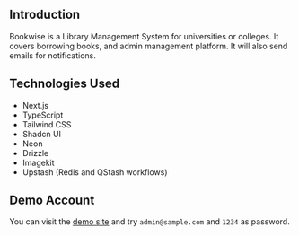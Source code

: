 ## Introduction

Bookwise is a Library Management System for universities or colleges. It covers borrowing books, and admin management platform. It will also send emails for notifications.

## Technologies Used

- Next.js
- TypeScript
- Tailwind CSS
- Shadcn UI
- Neon
- Drizzle
- Imagekit
- Upstash (Redis and QStash workflows)

## Demo Account

You can visit the [demo site](https://bookwise-tawny.vercel.app/) and try `admin@sample.com` and `1234` as password.
